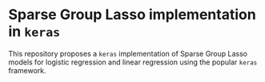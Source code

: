 # Sparse Group Lasso implementation in `keras`

This repository proposes a `keras` implementation of Sparse Group Lasso models for
logistic regression and linear regression using the popular `keras` framework.
